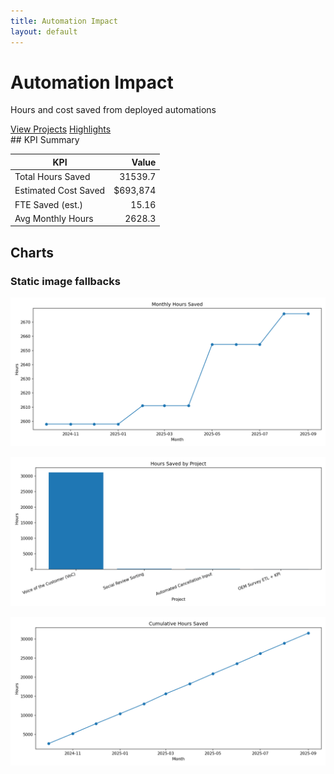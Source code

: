 ```yaml
---
title: Automation Impact
layout: default
---
```

<link rel="stylesheet" href="assets/css/custom.css">
<div class="hero">
<h1>Automation Impact</h1>
<p>Hours and cost saved from deployed automations</p>
<a class="btn" href="projects.html">View Projects</a> 
<a class="btn" href="highlights.html">Highlights</a>
</div>
## KPI Summary

| KPI | Value |
| --- | ---: |
| Total Hours Saved | 31539.7 |
| Estimated Cost Saved | $693,874 |
| FTE Saved (est.) | 15.16 |
| Avg Monthly Hours | 2628.3 |

## Charts
<div class="charts-grid">
<canvas id="chartMonthly" height="150"></canvas>
<canvas id="chartByProject" height="150"></canvas>
<canvas id="chartCumulative" height="150"></canvas>
</div>

### Static image fallbacks
![monthly_hours_saved](charts/monthly_hours_saved.png)

![hours_by_project](charts/hours_by_project.png)

![cumulative_hours](charts/cumulative_hours.png)

<script src="https://cdn.jsdelivr.net/npm/chart.js"></script>
<script src="assets/js/kpis.js"></script>